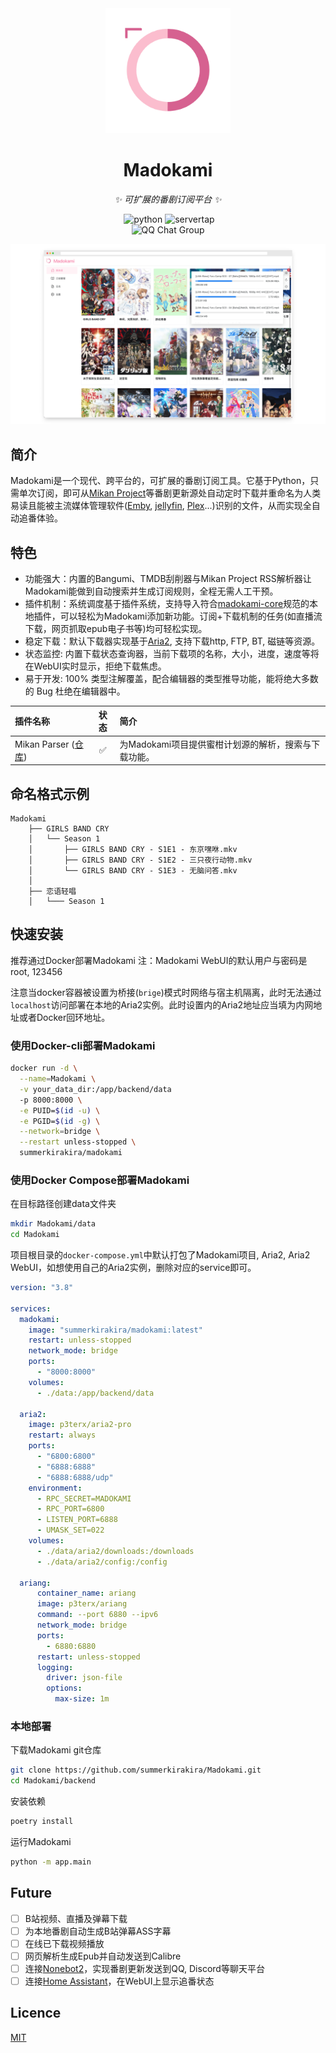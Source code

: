 <div align="center">
  <img width=200 src="images/logo.png"  alt="项目标题"/>
  <h1 align="center">Madokami</h1>
</div>

<div align="center">

_✨ 可扩展的番剧订阅平台 ✨_

</div>

<div align="center">
<img title="docker build version" src="https://img.shields.io/docker/v/summerkirakira/madokami" alt="">
  <img src="https://img.shields.io/badge/python-3.10+-blue" alt="python">
  <img src="https://img.shields.io/badge/npm-17+-yellow" alt="servertap">
</div>


<div align="center">
<img src="https://img.shields.io/badge/QQ%E7%BE%A4-277828146-green?style=flat-square" alt="QQ Chat Group">
</div>


![](images/main_screenshot.png)


## 简介
Madokami是一个现代、跨平台的，可扩展的番剧订阅工具。它基于Python，只需单次订阅，即可从[Mikan Project](https://mikanani.me/)等番剧更新源处自动定时下载并重命名为人类易读且能被主流媒体管理软件([Emby](https://emby.media/), [jellyfin](https://jellyfin.org/), [Plex](https://www.plex.tv/)...)识别的文件，从而实现全自动追番体验。

## 特色
+ 功能强大：内置的Bangumi、TMDB刮削器与Mikan Project RSS解析器让Madokami能做到自动搜索并生成订阅规则，全程无需人工干预。
+ 插件机制：系统调度基于插件系统，支持导入符合[madokami-core](https://github.com/summerkirakira/Madokami-core)规范的本地插件，可以轻松为Madokami添加新功能。订阅+下载机制的任务(如直播流下载，网页抓取epub电子书等)均可轻松实现。
+ 稳定下载：默认下载器实现基于[Aria2](https://aria2.github.io/), 支持下载http, FTP, BT, 磁链等资源。
+ 状态监控: 内置下载状态查询器，当前下载项的名称，大小，进度，速度等将在WebUI实时显示，拒绝下载焦虑。
+ 易于开发: 100% 类型注解覆盖，配合编辑器的类型推导功能，能将绝大多数的 Bug 杜绝在编辑器中。

| 插件名称 | 状态 | 简介 |
| :-----  |:---:|:----|
| Mikan Parser ([仓库](https://github.com/summerkirakira/madokami-plugin-mikan-parser))|✅|为Madokami项目提供蜜柑计划源的解析，搜索与下载功能。|

## 命名格式示例
```
Madokami
    ├── GIRLS BAND CRY
    │   └── Season 1
    │       ├── GIRLS BAND CRY - S1E1 - 东京嘿咻.mkv
    │       ├── GIRLS BAND CRY - S1E2 - 三只夜行动物.mkv
    │       └── GIRLS BAND CRY - S1E3 - 无脑问答.mkv
    │   
    ├── 恋语轻唱
    │   └─── Season 1
```

## 快速安装
推荐通过Docker部署Madokami
注：Madokami WebUI的默认用户与密码是root, 123456

注意当docker容器被设置为桥接(`brige`)模式时网络与宿主机隔离，此时无法通过`localhost`访问部署在本地的Aria2实例。此时设置内的Aria2地址应当填为内网地址或者Docker回环地址。

### 使用Docker-cli部署Madokami
```bash
docker run -d \
  --name=Madokami \
  -v your_data_dir:/app/backend/data
  -p 8000:8000 \
  -e PUID=$(id -u) \
  -e PGID=$(id -g) \
  --network=bridge \
  --restart unless-stopped \
  summerkirakira/madokami
```

### 使用Docker Compose部署Madokami
在目标路径创建data文件夹
```bash
mkdir Madokami/data
cd Madokami
```
项目根目录的`docker-compose.yml`中默认打包了Madokami项目, Aria2, Aria2 WebUI，如想使用自己的Aria2实例，删除对应的service即可。
```yml
version: "3.8"

services:
  madokami:
    image: "summerkirakira/madokami:latest"
    restart: unless-stopped
    network_mode: bridge
    ports:
      - "8000:8000"
    volumes:
      - ./data:/app/backend/data

  aria2:
    image: p3terx/aria2-pro
    restart: always
    ports:
      - "6800:6800"
      - "6888:6888"
      - "6888:6888/udp"
    environment:
      - RPC_SECRET=MADOKAMI
      - RPC_PORT=6800
      - LISTEN_PORT=6888
      - UMASK_SET=022
    volumes:
      - ./data/aria2/downloads:/downloads
      - ./data/aria2/config:/config

  ariang:
      container_name: ariang
      image: p3terx/ariang
      command: --port 6880 --ipv6
      network_mode: bridge
      ports:
        - 6880:6880
      restart: unless-stopped
      logging:
        driver: json-file
        options:
          max-size: 1m
```

### 本地部署
下载Madokami git仓库
```bash
git clone https://github.com/summerkirakira/Madokami.git
cd Madokami/backend
```
安装依赖
```bash
poetry install
```
运行Madokami
```bash
python -m app.main
```

## Future
- [ ] B站视频、直播及弹幕下载
- [ ] 为本地番剧自动生成B站弹幕ASS字幕
- [ ] 在线已下载视频播放
- [ ] 网页解析生成Epub并自动发送到Calibre
- [ ] 连接[Nonebot2](https://github.com/nonebot/nonebot2)，实现番剧更新发送到QQ, Discord等聊天平台
- [ ] 连接[Home Assistant](https://www.home-assistant.io/)，在WebUI上显示追番状态
  
## Licence

[MIT](https://mit-license.org/)